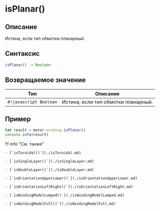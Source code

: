# isPlanar()

## Описание
Истина, если тип обмотки планарный.

## Синтаксис
```javascript
isPlanar() -> Boolean
```

## Возвращаемое значение

| Тип             | Описание                                      |
|------------------|-----------------------------------------------|
| `#!javascript Boolean`        | Истина, если тип обмотки планарный.          |

## Пример
```javascript linenums="1"
let result = motor.winding.isPlanar()
console.info(result)
```

!!! info "См. также"

    - [`isToroidal()`](./isToroidal.md)
    
    - [`isSingleLayer()`](./isSingleLayer.md)
    
    - [`isDoubleLayer()`](./isDoubleLayer.md)
    
    - [`isOrientationUpperLower()`](./isOrientationUpperLower.md)
    
    - [`isOrientationLeftRight()`](./isOrientationLeftRight.md)
    
    - [`isWindingModelLumped()`](./isWindingModelLumped.md)
    
    - [`isWindingModelFull()`](./isWindingModelFull.md)
    
